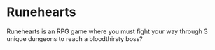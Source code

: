 # Runehearts
Runehearts is an RPG game where you must fight your way through 3 unique dungeons to reach a bloodthirsty boss?
